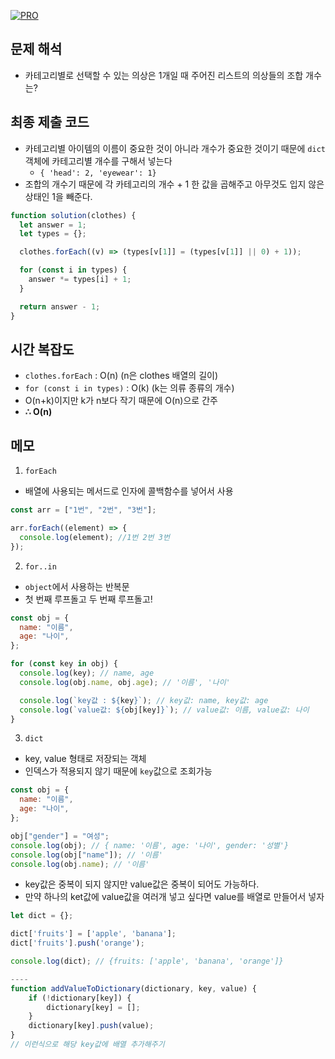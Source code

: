 [![PRO]][Link]

## 문제 해석

- 카테고리별로 선택할 수 있는 의상은 1개일 때 주어진 리스트의 의상들의 조합 개수는?

## 최종 제출 코드

- 카테고리별 아이템의 이름이 중요한 것이 아니라 개수가 중요한 것이기 때문에 `dict`객체에 카테고리별 개수를 구해서 넣는다
  - `{ 'head': 2, 'eyewear': 1}`
- 조합의 개수기 때문에 각 카테고리의 개수 + 1 한 값을 곱해주고 아무것도 입지 않은 상태인 1을 빼준다.

```js
function solution(clothes) {
  let answer = 1;
  let types = {};

  clothes.forEach((v) => (types[v[1]] = (types[v[1]] || 0) + 1));

  for (const i in types) {
    answer *= types[i] + 1;
  }

  return answer - 1;
}
```

## 시간 복잡도

- `clothes.forEach` : O(n) (n은 clothes 배열의 길이)
- `for (const i in types)` : O(k) (k는 의류 종류의 개수)
- O(n+k)이지만 k가 n보다 작기 때문에 O(n)으로 간주
- **∴ O(n)**

## 메모

1. `forEach`

- 배열에 사용되는 메서드로 인자에 콜백함수를 넣어서 사용

```js
const arr = ["1번", "2번", "3번"];

arr.forEach((element) => {
  console.log(element); //1번 2번 3번
});
```

2. `for..in`

- `object`에서 사용하는 반복문
- 첫 번째 루프돌고 두 번째 루프돌고!

```js
const obj = {
  name: "이름",
  age: "나이",
};

for (const key in obj) {
  console.log(key); // name, age
  console.log(obj.name, obj.age); // '이름', '나이'

  console.log(`key값 : ${key}`); // key값: name, key값: age
  console.log(`value값: ${obj[key]}`); // value값: 이름, value값: 나이
}
```

3. `dict`

- key, value 형태로 저장되는 객체
- 인덱스가 적용되지 않기 때문에 `key`값으로 조회가능

```js
const obj = {
  name: "이름",
  age: "나이",
};

obj["gender"] = "여성";
console.log(obj); // { name: '이름', age: '나이', gender: '성별'}
console.log(obj["name"]); // '이름'
console.log(obj.name); // '이름'
```

- key값은 중복이 되지 않지만 value값은 중복이 되어도 가능하다.
- 만약 하나의 ket값에 value값을 여러개 넣고 싶다면 value를 배열로 만들어서 넣자

```js
let dict = {};

dict['fruits'] = ['apple', 'banana'];
dict['fruits'].push('orange');

console.log(dict); // {fruits: ['apple', 'banana', 'orange']}

----
function addValueToDictionary(dictionary, key, value) {
    if (!dictionary[key]) {
        dictionary[key] = [];
    }
    dictionary[key].push(value);
}
// 이런식으로 해당 key값에 배열 추가해주기

```

<!---------------------------------------------------------------------------->

[PRO]: https://github.com/GoSSaChin/algorithm-js/assets/107768516/67c43b52-bc3f-4571-a249-5519021afbb0
[Link]: https://school.programmers.co.kr/learn/courses/30/lessons/42578
